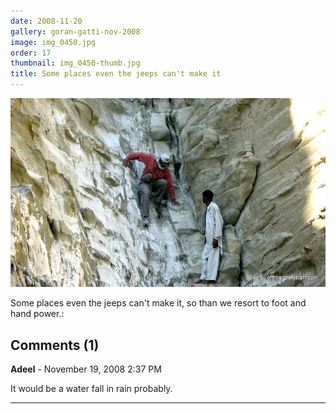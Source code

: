 ```yaml
---
date: 2008-11-20
gallery: goran-gatti-nov-2008
image: img_0450.jpg
order: 17
thumbnail: img_0450-thumb.jpg
title: Some places even the jeeps can't make it
---
```


![Some places even the jeeps can't make it](./img_0450.jpg)

Some places even the jeeps can't make it, so than we resort to foot and hand power.:

<div id="comments">

## Comments (1)

**Adeel** - November 19, 2008  2:37 PM

It would be a water fall in rain probably.

---

</div>